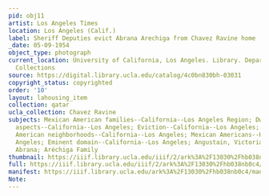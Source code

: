 ```yaml
---
pid: obj11
artist: Los Angeles Times
location: Los Angeles (Calif.)
label: Sheriff Deputies evict Abrana Arechiga from Chavez Ravine home
_date: 05-09-1954
object_type: photograph
current_location: University of California, Los Angeles. Library. Department of Special
  Collections
source: https://digital.library.ucla.edu/catalog/4c0bn830bh-03031
copyright_status: copyrighted
order: '10'
layout: lahousing_item
collection: qatar
ucla_collection: Chavez Ravine
subjects: Mexican American families--California--Los Angeles Region; Dwellings--Social
  aspects--California--Los Angeles; Eviction--California--Los Angeles; Legal; Mexican
  American neighborhoods--California--Los Angeles; Mexican Americans--Housing--California--Los
  Angeles; Eminent domain--California--Los Angeles; Angustain, Victoria; Aréchiga,
  Abrana; Aréchiga Family
thumbnail: https://iiif.library.ucla.edu/iiif/2/ark%3A%2F13030%2Fhb038nb0c4/full/250,/0/default.jpg
full: https://iiif.library.ucla.edu/iiif/2/ark%3A%2F13030%2Fhb038nb0c4/full/full/0/default.jpg
manifest: https://iiif.library.ucla.edu/ark%3A%2F13030%2Fhb038nb0c4/manifest
Note: 
---
```

